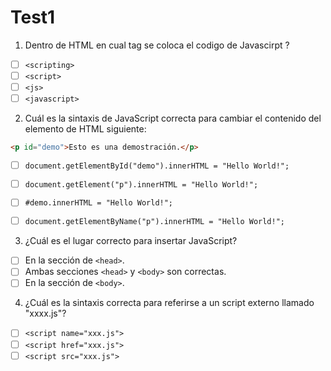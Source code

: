 # Test1

1. Dentro de HTML en cual tag se coloca el codigo de Javascirpt ?

- [ ] `<scripting>`
- [ ] `<script>`
- [ ] `<js>`
- [ ] `<javascript>`

2. Cuál es la sintaxis de JavaScript correcta para cambiar el contenido del elemento de HTML siguiente: 

```html
<p id="demo">Esto es una demostración.</p>
```
- [ ] `document.getElementById("demo").innerHTML = "Hello World!";`
- [ ] `document.getElement("p").innerHTML = "Hello World!";`
- [ ] `#demo.innerHTML = "Hello World!";`
- [ ] `document.getElementByName("p").innerHTML = "Hello World!";`


3. ¿Cuál es el lugar correcto para insertar JavaScript?

- [ ] En la sección de `<head>`.
- [ ] Ambas secciones `<head>` y `<body>` son correctas.
- [ ] En la sección de `<body>`.

4. ¿Cuál es la sintaxis correcta para referirse a un script externo llamado "xxxx.js"?

- [ ] `<script name="xxx.js">`
- [ ] `<script href="xxx.js">`
- [ ] `<script src="xxx.js">`